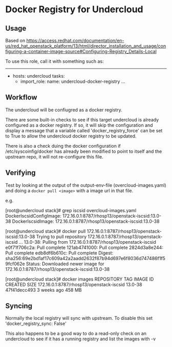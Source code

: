 # Docker Registry for Undercloud

## Usage
Based on https://access.redhat.com/documentation/en-us/red_hat_openstack_platform/13/html/director_installation_and_usage/configuring-a-container-image-source#Configuring-Registry_Details-Local

To use this role, call it with something such as:

---
- hosts: undercloud
  tasks:
    - import_role:
        name: undercloud-docker-registry
...

## Workflow
The undercloud will be confiugred as a docker registry.

There are some built-in checks to see if this target undercloud is already configured as a docker registry. If so, it will skip the configuration and display a message that a variable called 'docker_registry_force' can be set to True to allow the undercloud docker registry to be updated.

There is also a check duing the docker configuration if /etc/syscoinfig/docker has already been modified to point to itself and the upstream repo, it will not re-configure this file.

## Verifying
Test by looking at the output of the output-env-file (overcloud-images.yaml) and doing a `docker pull <image>` with a image url in that file.

e.g.

[root@undercloud stack]# grep iscsid overcloud-images.yaml
  DockerIscsidConfigImage: 172.16.0.1:8787/rhosp13/openstack-iscsid:13.0-38
  DockerIscsidImage: 172.16.0.1:8787/rhosp13/openstack-iscsid:13.0-38

[root@undercloud stack]# docker pull 172.16.0.1:8787/rhosp13/openstack-iscsid:13.0-38
Trying to pull repository 172.16.0.1:8787/rhosp13/openstack-iscsid ...
13.0-38: Pulling from 172.16.0.1:8787/rhosp13/openstack-iscsid
e0f71f706c2a: Pull complete
121ab4741000: Pull complete
2824d3a8e244: Pull complete
edb8df6b610c: Pull complete
Digest: sha256:69e2bd1af17c609a42a2aadd2632f87b94d697e6f8036d747486f1f59fcf062e
Status: Downloaded newer image for 172.16.0.1:8787/rhosp13/openstack-iscsid:13.0-38

[root@undercloud stack]# docker images
REPOSITORY                                 TAG                 IMAGE ID            CREATED             SIZE
172.16.0.1:8787/rhosp13/openstack-iscsid   13.0-38             47f41decc493        3 weeks ago         458 MB

## Syncing
Normally the local registry will sync with upstream. To disable this set 'docker_registry_sync: False'

This also happens to be a good way to do a read-only check on an undercloud to see if it has a running registry and list the images with -v

